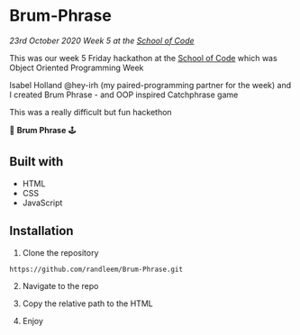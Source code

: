 # Brum-Phrase

*23rd October 2020*
*Week 5 at the [School of Code](https://www.schoolofcode.co.uk)*

This was our week 5 Friday hackathon at the [School of Code](https://www.schoolofcode.co.uk) which was Object Oriented Programming Week

Isabel Holland @hey-irh (my paired-programming partner for the week) and I created Brum Phrase - and OOP inspired Catchphrase game

This was a really difficult but fun hackethon

 👾 **Brum Phrase** 🕹️

## Built with

- HTML
- CSS
- JavaScript

## Installation

1. Clone the repository

```
https://github.com/randleem/Brum-Phrase.git
```

2. Navigate to the repo

3. Copy the relative path to the HTML

4. Enjoy
